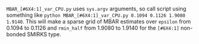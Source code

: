 `MBAR_[#6X4:1]_var_CPU.py` uses `sys.argv` arguments, so call script using something like `python MBAR_[#6X4:1]_var_CPU.py 0.1094 0.1126 1.9080 1.9140`. This will make a sparse grid of MBAR estimates over `epsilon` from 0.1094 to 0.1126 and `rmin_half` from 1.9080 to 1.9140 for the `[#6X4:1]` non-bonded SMIRKS type.
